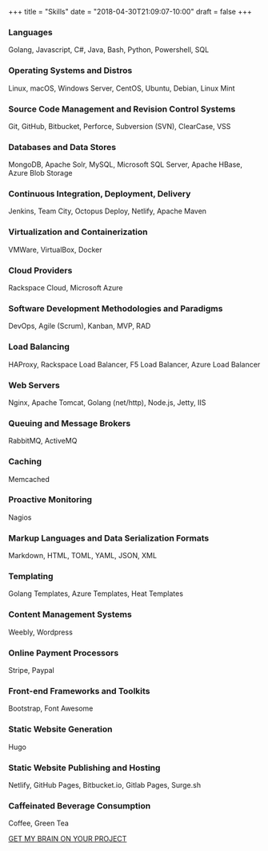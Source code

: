 +++
title = "Skills"
date = "2018-04-30T21:09:07-10:00"
draft = false
+++

### Languages
Golang, Javascript, C#, Java, Bash, Python, Powershell, SQL
<p class="mb-5"></p>

### Operating Systems and Distros
Linux, macOS, Windows Server, CentOS, Ubuntu, Debian, Linux Mint  
<p class="mb-5"></p>

### Source Code Management and Revision Control Systems
Git, GitHub, Bitbucket, Perforce, Subversion (SVN), ClearCase, VSS
<p class="mb-5"></p>

### Databases and Data Stores
MongoDB, Apache Solr, MySQL, Microsoft SQL Server, Apache HBase, Azure Blob Storage
<p class="mb-5"></p>

### Continuous Integration, Deployment, Delivery
Jenkins, Team City, Octopus Deploy, Netlify, Apache Maven
<p class="mb-5"></p>

### Virtualization and Containerization
VMWare, VirtualBox, Docker
<p class="mb-5"></p>

### Cloud Providers
Rackspace Cloud, Microsoft Azure
<p class="mb-5"></p>

### Software Development Methodologies and Paradigms
DevOps, Agile (Scrum), Kanban, MVP, RAD
<p class="mb-5"></p>

### Load Balancing
HAProxy, Rackspace Load Balancer, F5 Load Balancer, Azure Load Balancer
<p class="mb-5"></p>

### Web Servers
Nginx, Apache Tomcat, Golang (net/http), Node.js, Jetty, IIS
<p class="mb-5"></p>

### Queuing and Message Brokers
RabbitMQ, ActiveMQ
<p class="mb-5"></p>

### Caching
Memcached
<p class="mb-5"></p>

### Proactive Monitoring
Nagios
<p class="mb-5"></p>

### Markup Languages and Data Serialization Formats
Markdown, HTML, TOML, YAML, JSON, XML
<p class="mb-5"></p>

### Templating
Golang Templates, Azure Templates, Heat Templates
<p class="mb-5"></p>

### Content Management Systems
Weebly, Wordpress
<p class="mb-5"></p>

### Online Payment Processors
Stripe, Paypal
<p class="mb-5"></p>

### Front-end Frameworks and Toolkits
Bootstrap, Font Awesome
<p class="mb-5"></p>

### Static Website Generation
Hugo
<p class="mb-5"></p>

### Static Website Publishing and Hosting
Netlify, GitHub Pages, Bitbucket.io, Gitlab Pages, Surge.sh
<p class="mb-5"></p>

### Caffeinated Beverage Consumption
Coffee, Green Tea
<p class="mb-5"></p>

<div class="text-center">
  <a href="/contact/" class="btn text-center btn-lg mt-2 mb-5 bg-custom">GET MY BRAIN ON YOUR PROJECT</a>
</div>
